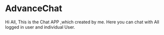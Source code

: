 # AdvanceChat

Hi All, 
This is the Chat APP ,which created by me.
Here you can chat with All logged in user and individual User.
